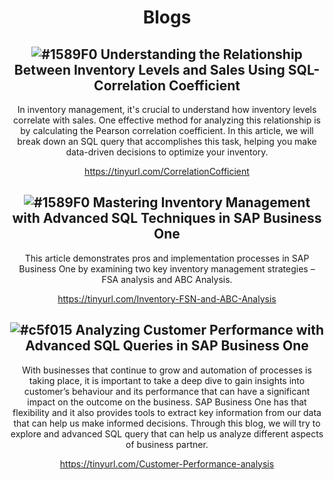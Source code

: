 <header>

<!--
  <<< Author notes: Course header >>>
  Include a 1280×640 image, course title in sentence case, and a concise description in emphasis.
  In your repository settings: enable template repository, add your 1280×640 social image, auto delete head branches.
  Add your open source license, GitHub uses MIT license.
-->

# Blogs


## ![#1589F0](https://placehold.co/15x15/1589F0/1589F0.png) Understanding the Relationship Between Inventory Levels and Sales Using SQL-Correlation Coefficient

In inventory management, it's crucial to understand how inventory levels correlate with sales. One effective method for analyzing this relationship is by calculating the Pearson correlation coefficient. In this article, we will break down an SQL query that accomplishes this task, helping you make data-driven decisions to optimize your inventory.

https://tinyurl.com/CorrelationCofficient

## ![#1589F0](https://placehold.co/15x15/1589F0/1589F0.png) Mastering Inventory Management with Advanced SQL Techniques in SAP Business One

This article demonstrates pros and implementation processes in SAP Business One by examining two key inventory management strategies – FSA analysis and ABC Analysis.

https://tinyurl.com/Inventory-FSN-and-ABC-Analysis

##  ![#c5f015](https://placehold.co/15x15/c5f015/c5f015.png) Analyzing Customer Performance with Advanced SQL Queries in SAP Business One

With businesses that continue to grow and automation of processes is taking place, it is important to take a deep dive to gain insights into customer’s behaviour and its performance that can have a significant impact on the outcome on the business. SAP Business One has that flexibility and it also provides tools to extract key information from our data that can help us make informed decisions. Through this blog, we will try to explore and advanced SQL query that can help us analyze different aspects of business partner.

https://tinyurl.com/Customer-Performance-analysis

